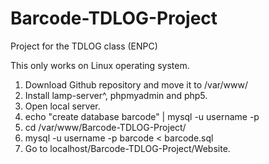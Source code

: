 # Barcode-TDLOG-Project
Project for the TDLOG class (ENPC)
 
This only works on Linux operating system.<br>
1. Download Github repository and move it to /var/www/<br>
2. Install lamp-server^, phpmyadmin and php5.<br>
3. Open local server.<br>
4. echo "create database barcode" | mysql -u username -p<br>
5. cd /var/www/Barcode-TDLOG-Project/<br>
6. mysql -u username -p barcode < barcode.sql<br>
7. Go to localhost/Barcode-TDLOG-Project/Website.<br>

